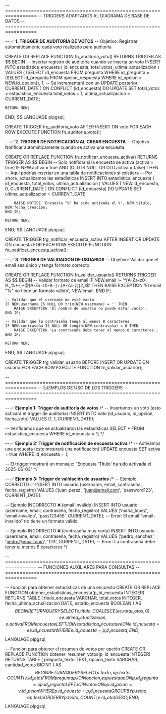 -- =================================================================
-- TRIGGERS ADAPTADOS AL DIAGRAMA DE BASE DE DATOS
-- =================================================================

-- ✅ **1. TRIGGER DE AUDITORÍA DE VOTOS**
-- Objetivo: Registrar automáticamente cada voto realizado para auditoría

CREATE OR REPLACE FUNCTION fn_auditoria_voto()
RETURNS TRIGGER AS $$
BEGIN
    -- Insertar registro de auditoría cuando se inserta un voto
    INSERT INTO estadistica_encuesta (
        id_encuesta,
        total_votos,
        ultima_actualizacion
    )
    VALUES (
        (SELECT id_encuesta FROM pregunta WHERE id_pregunta = 
         (SELECT id_pregunta FROM opcion_respuesta WHERE id_opcion = NEW.id_opcion)),
        1, -- Se incrementará con un UPDATE posterior
        CURRENT_DATE
    )
    ON CONFLICT (id_encuesta) DO UPDATE SET
        total_votos = estadistica_encuesta.total_votos + 1,
        ultima_actualizacion = CURRENT_DATE;
    
    RETURN NEW;
END;
$$ LANGUAGE plpgsql;

CREATE TRIGGER trg_auditoria_voto
    AFTER INSERT ON voto
    FOR EACH ROW
    EXECUTE FUNCTION fn_auditoria_voto();

-- ✅ **2. TRIGGER DE NOTIFICACIÓN AL CREAR ENCUESTA**
-- Objetivo: Notificar automáticamente cuando se activa una encuesta

CREATE OR REPLACE FUNCTION fn_notificar_encuesta_activa()
RETURNS TRIGGER AS $$
BEGIN
    -- Solo notificar si la encuesta se activa (activa = true)
    IF NEW.activa = true AND (OLD IS NULL OR OLD.activa = false) THEN
        -- Aquí podrías insertar en una tabla de notificaciones si existiera
        -- Por ahora, actualizamos las estadísticas
        INSERT INTO estadistica_encuesta (
            id_encuesta,
            total_votos,
            ultima_actualizacion
        )
        VALUES (
            NEW.id_encuesta,
            0,
            CURRENT_DATE
        )
        ON CONFLICT (id_encuesta) DO UPDATE SET
            ultima_actualizacion = CURRENT_DATE;
            
        RAISE NOTICE 'Encuesta "%" ha sido activada el %', NEW.titulo, NEW.fecha_creacion;
    END IF;
    
    RETURN NEW;
END;
$$ LANGUAGE plpgsql;

CREATE TRIGGER trg_notificar_encuesta_activa
    AFTER INSERT OR UPDATE ON encuesta
    FOR EACH ROW
    EXECUTE FUNCTION fn_notificar_encuesta_activa();

-- ✅ **3. TRIGGER DE VALIDACIÓN DE USUARIOS**
-- Objetivo: Validar que el email sea único y tenga formato correcto

CREATE OR REPLACE FUNCTION fn_validar_usuario()
RETURNS TRIGGER AS $$
BEGIN
    -- Validar formato de email
    IF NEW.email !~ '^[A-Za-z0-9._%+-]+@[A-Za-z0-9.-]+\.[A-Za-z]{2,}$' THEN
        RAISE EXCEPTION 'El email "%" no tiene un formato válido', NEW.email;
    END IF;
    
    -- Validar que el username no esté vacío
    IF NEW.username IS NULL OR trim(NEW.username) = '' THEN
        RAISE EXCEPTION 'El nombre de usuario no puede estar vacío';
    END IF;
    
    -- Validar que la contraseña tenga al menos 8 caracteres
    IF NEW.contraseña IS NULL OR length(NEW.contraseña) < 8 THEN
        RAISE EXCEPTION 'La contraseña debe tener al menos 8 caracteres';
    END IF;
    
    RETURN NEW;
END;
$$ LANGUAGE plpgsql;

CREATE TRIGGER trg_validar_usuario
    BEFORE INSERT OR UPDATE ON usuario
    FOR EACH ROW
    EXECUTE FUNCTION fn_validar_usuario();

-- =================================================================
-- EJEMPLOS DE USO DE LOS TRIGGERS
-- =================================================================

-- ✅ **Ejemplo 1: Trigger de auditoría de votos**
/*
-- Insertamos un voto (esto activará el trigger de auditoría)
INSERT INTO voto (id_usuario, id_opcion, fecha_voto)
VALUES (1, 1, CURRENT_DATE);

-- Verificamos que se actualizaron las estadísticas
SELECT * FROM estadistica_encuesta WHERE id_encuesta = 1;
*/

-- ✅ **Ejemplo 2: Trigger de notificación de encuesta activa**
/*
-- Activamos una encuesta (esto mostrará una notificación)
UPDATE encuesta 
SET activa = true 
WHERE id_encuesta = 1;

-- El trigger mostrará un mensaje: "Encuesta 'Título' ha sido activada el 2025-06-03"
*/

-- ✅ **Ejemplo 3: Trigger de validación de usuarios**
/*
-- Ejemplo CORRECTO ✅
INSERT INTO usuario (username, email, contraseña, fecha_registro)
VALUES ('juan_perez', 'juan@email.com', 'password123', CURRENT_DATE);

-- Ejemplo INCORRECTO ❌ (email inválido)
INSERT INTO usuario (username, email, contraseña, fecha_registro)
VALUES ('maria_lopez', 'email-invalido', 'pass123456', CURRENT_DATE);
-- Error: El email "email-invalido" no tiene un formato válido

-- Ejemplo INCORRECTO ❌ (contraseña muy corta)
INSERT INTO usuario (username, email, contraseña, fecha_registro)
VALUES ('pedro_sanchez', 'pedro@email.com', '123', CURRENT_DATE);
-- Error: La contraseña debe tener al menos 8 caracteres
*/

-- =================================================================
-- FUNCIONES AUXILIARES PARA CONSULTAS
-- =================================================================

-- Función para obtener estadísticas de una encuesta
CREATE OR REPLACE FUNCTION obtener_estadisticas_encuesta(p_id_encuesta INTEGER)
RETURNS TABLE (
    titulo_encuesta VARCHAR,
    total_votos INTEGER,
    fecha_ultima_actualizacion DATE,
    estado_encuesta BOOLEAN
) AS $$
BEGIN
    RETURN QUERY
    SELECT 
        e.titulo,
        COALESCE(ee.total_votos, 0),
        ee.ultima_actualizacion,
        e.activa
    FROM encuesta e
    LEFT JOIN estadistica_encuesta ee ON e.id_encuesta = ee.id_encuesta
    WHERE e.id_encuesta = p_id_encuesta;
END;
$$ LANGUAGE plpgsql;

-- Función para obtener el resumen de votos por opción
CREATE OR REPLACE FUNCTION obtener_resumen_votos(p_id_encuesta INTEGER)
RETURNS TABLE (
    pregunta_texto TEXT,
    opcion_texto VARCHAR,
    cantidad_votos BIGINT
) AS $$
BEGIN
    RETURN QUERY
    SELECT 
        p.texto,
        op.texto,
        COUNT(v.id_voto)
    FROM pregunta p
    JOIN opcion_respuesta op ON p.id_pregunta = op.id_pregunta
    LEFT JOIN voto v ON op.id_opcion = v.id_opcion
    WHERE p.id_encuesta = p_id_encuesta
    GROUP BY p.texto, op.texto
    ORDER BY p.texto, COUNT(v.id_voto) DESC;
END;
$$ LANGUAGE plpgsql;